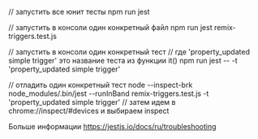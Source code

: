 // запустить все юнит тесты
npm run jest

// запустить в консоли один конкретный файл
npm run jest remix-triggers.test.js

// запустить в консоли один конкретный тест
// где 'property_updated simple trigger' это название теста из функции it()
npm run jest -- -t 'property_updated simple trigger'

// отладить один конкретный тест
node --inspect-brk node_modules/.bin/jest --runInBand remix-triggers.test.js -t 'property_updated simple trigger'
// затем идем в chrome://inspect/#devices и выбираем inspect

Больше информации
https://jestjs.io/docs/ru/troubleshooting
